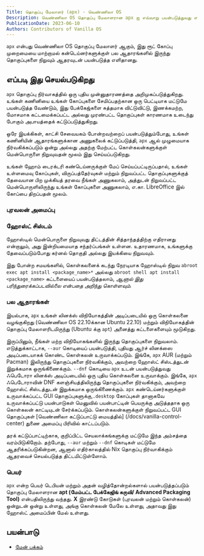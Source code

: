 ```yaml
---
Title: தொகுப்பு மேலாளர் (apx) - வெண்ணிலா OS
Description: வெண்ணிலா OS தொகுப்பு மேலாளரான apx ஐ எவ்வாறு பயன்படுத்துவது என்பதைக் கண்டறியவும்
PublicationDate: 2023-06-10
Authors: Contributors of Vanilla OS
---
```


`apx` என்பது வெண்ணிலா OS தொகுப்பு மேலாளர் ஆகும், இது ரூட் கோப்பு முறைமையை மாற்றாமல் கன்டெய்னர்களுக்குள் பல ஆதாரங்களில் இருந்து தொகுப்புகளை நிறுவும் ஆதரவுடன் பயன்படுத்த எளிதானது.

## எப்படி இது செயல்படுகிறது

`apx` தொகுப்பு நிர்வாகத்தில் ஒரு புதிய முன்னுதாரணத்தை அறிமுகப்படுத்துகிறது. உங்கள் கணினியை உங்கள் கோப்புகளை சேமிப்பதற்கான ஒரு பெட்டியாக மட்டுமே பயன்படுத்த வேண்டும், இது பேக்கேஜ்களை சுத்தமாக விட்டுவிட்டு, இணக்கமற்ற, மோசமாக கட்டமைக்கப்பட்ட அல்லது முரண்பட்ட தொகுப்புகள் காரணமாக உடைந்து போகும் அபாயத்தைக் கட்டுப்படுத்துகிறது.

ஒரே இயக்கிகள், காட்சி சேவையகம் போன்றவற்றைப் பயன்படுத்தும்போது, உங்கள் கணினியின் ஆதாரங்களுக்கான அணுகலைக் கட்டுப்படுத்தி, `apx` ஆல் முழுமையாக நிர்வகிக்கப்படும் ஒன்று அல்லது அதற்கு மேற்பட்ட கொள்கலன்களுக்குள் மென்பொருளை நிறுவுவதன் மூலம் இது செய்யப்படுகிறது.

உங்கள் ஹோம் டைரக்டரி கண்டெய்னருக்குள் மேப் செய்யப்பட்டிருப்பதால், உங்கள் உள்ளமைவு கோப்புகள், விருப்பத்தேர்வுகள் மற்றும் நிறுவப்பட்ட தொகுப்புகளுக்குத் தேவையான பிற முக்கியத் தரவை நீங்கள் அணுகலாம், அத்துடன் நிறுவப்பட்ட மென்பொருளிலிருந்து உங்கள் கோப்புகளை அணுகலாம், எ.கா. LibreOffice இல் கோப்பை திறப்பதன் மூலம்.

### புரவலன் அமைப்பு

### ஹோஸ்ட் சிஸ்டம்

ஹோஸ்டில் மென்பொருளை நிறுவுவது திட்டத்தின் சித்தாந்தத்திற்கு எதிரானது என்றாலும், அது இன்றியமையாத சந்தர்ப்பங்கள் உள்ளன. உதாரணமாக, உங்களுக்கு தேவைப்படும்போது
கர்னல் தொகுதி அல்லது இயக்கியை நிறுவவும்.

இது போன்ற சமயங்களில், கொள்கலனைக் கடந்து நேரடியாக ஹோஸ்டில் நிறுவ `abroot exec apt install <package_name>*` அல்லது `abroot shell apt install <package_name>` கட்டளையைப் பயன்படுத்தலாம், *ஆனால் இது பரிந்துரைக்கப்படவில்லை என்பதை அறிந்து கொள்ளவும்.*

### பல ஆதாரங்கள்

இயல்பாக, `apx` உங்கள் லினக்ஸ் விநியோகத்தின் அடிப்படையில் ஒரு கொள்கலனை வழங்குகிறது (வெண்ணிலா OS 22.10க்கான Ubuntu 22.10) மற்றும் விநியோகத்தின் தொகுப்பு மேலாளரிடமிருந்து (Ubuntu க்கு `apt`) அனைத்து கட்டளைகளையும் மூடுகிறது.

இருப்பினும், நீங்கள் மற்ற விநியோகங்களில் இருந்து தொகுப்புகளை நிறுவலாம். எடுத்துக்காட்டாக, `--aur` கொடியைப் பயன்படுத்தி, புதியது
ஆர்ச் லினக்ஸை அடிப்படையாகக் கொண்ட கொள்கலன் உருவாக்கப்படும். இங்கே, `apx` AUR (மற்றும் Pacman) இலிருந்து தொகுப்புகளை நிர்வகிக்கும், அவற்றை ஹோஸ்ட் சிஸ்டத்துடன் இறுக்கமாக ஒருங்கிணைக்கும். `--dnf` கொடியை `apx` உடன் பயன்படுத்துவது ஃபெடோரா லினக்ஸ் அடிப்படையில் ஒரு புதிய கொள்கலனை உருவாக்கும். இங்கே, `apx` ஃபெடோராவின் DNF களஞ்சியத்திலிருந்து தொகுப்புகளை நிர்வகிக்கும், அவற்றை ஹோஸ்ட் சிஸ்டத்துடன் இறுக்கமாக ஒருங்கிணைக்கும். `apx` கண்டெய்னர்களுக்குள் உருவாக்கப்பட்ட GUI தொகுப்புகளுக்கு,`.desktop` கோப்புகள் தானாகவே உருவாக்கப்பட்டு பயன்பாடுகள் மெனுவில் பயன்பாட்டின் பெயருக்கு
அடுத்ததாக ஒரு கொள்கலன் காட்டியுடன் சேர்க்கப்படும்.
கொள்கலன்களுக்குள் நிறுவப்பட்ட GUI தொகுப்புகள் [வெண்ணிலா கட்டுப்பாட்டு மையத்தில்] (/docs/vanilla-control-center) துணை அமைப்பு பிரிவில் காட்டப்படும்.

தரக் கட்டுப்பாட்டிற்காக, குறிப்பிட்ட செயலாக்கங்களுக்கு மட்டுமே இந்த அம்சத்தை வரம்பிடுகிறோம். தற்போது, `--aur` மற்றும் `--dnf` கொடிகள் மட்டுமே ஆதரிக்கப்படுகின்றன, ஆனால் எதிர்காலத்தில் Nix தொகுப்பு நிர்வாகிக்கும் ஆதரவைச் செயல்படுத்த திட்டமிட்டுள்ளோம்.

### பெயர்

`apx` என்ற பெயர் டெபியன் மற்றும் அதன் வழித்தோன்றல்களால் பயன்படுத்தப்படும் தொகுப்பு மேலாளரான **apt (மேம்பட்ட பேக்கேஜிங் கருவி/ Advanced Packaging Tool)** என்பதிலிருந்து வந்தது. **X** இரண்டு கோடுகள் (புரவலன் மற்றும் கொள்கலன்) ஒன்றுடன் ஒன்று உள்ளது, அங்கு கொள்கலன் மேலே உள்ளது, அதாவது இது ஹோஸ்ட் அமைப்பின் மேல் உள்ளது.

## பயன்பாடு

- [மேன் பக்கம்](apx-manpage)
